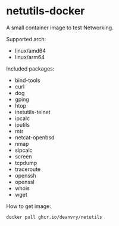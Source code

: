 # netutils-docker

A small container image to test Networking.

Supported arch:
- linux/amd64
- linux/arm64

Included packages:
- bind-tools
- curl
- dog
- gping
- htop
- inetutils-telnet
- ipcalc
- iputils
- mtr
- netcat-openbsd
- nmap
- sipcalc
- screen
- tcpdump
- traceroute
- openssh
- openssl
- whois
- wget

How to get image:

```sh
docker pull ghcr.io/deanvry/netutils
```
